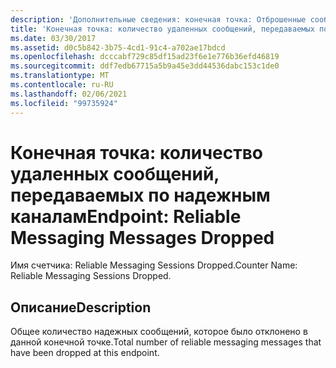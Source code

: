 ```yaml
---
description: 'Дополнительные сведения: конечная точка: Отброшенные сообщения надежного обмена сообщениями'
title: 'Конечная точка: количество удаленных сообщений, передаваемых по надежным каналам'
ms.date: 03/30/2017
ms.assetid: d0c5b842-3b75-4cd1-91c4-a702ae17bdcd
ms.openlocfilehash: dcccabf729c85df15ad23f6e1e776b36efd46819
ms.sourcegitcommit: ddf7edb67715a5b9a45e3dd44536dabc153c1de0
ms.translationtype: MT
ms.contentlocale: ru-RU
ms.lasthandoff: 02/06/2021
ms.locfileid: "99735924"
---
```

# <a name="endpoint-reliable-messaging-messages-dropped"></a><span data-ttu-id="10f78-103">Конечная точка: количество удаленных сообщений, передаваемых по надежным каналам</span><span class="sxs-lookup"><span data-stu-id="10f78-103">Endpoint: Reliable Messaging Messages Dropped</span></span>

<span data-ttu-id="10f78-104">Имя счетчика: Reliable Messaging Sessions Dropped.</span><span class="sxs-lookup"><span data-stu-id="10f78-104">Counter Name: Reliable Messaging Sessions Dropped.</span></span>  
  
## <a name="description"></a><span data-ttu-id="10f78-105">Описание</span><span class="sxs-lookup"><span data-stu-id="10f78-105">Description</span></span>  

 <span data-ttu-id="10f78-106">Общее количество надежных сообщений, которое было отклонено в данной конечной точке.</span><span class="sxs-lookup"><span data-stu-id="10f78-106">Total number of reliable messaging messages that have been dropped at this endpoint.</span></span>

